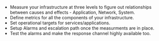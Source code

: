 - Measure your infrastructure at three levels to figure out relationships between causes and effects - Application, Network, System.
- Define metrics for all the components of your infrastructure.
- Set operational targets for services/applications.
- Setup Alarms and escalation path once the measurments are in place.
- Test the alarms and make the response channel highly available too.
